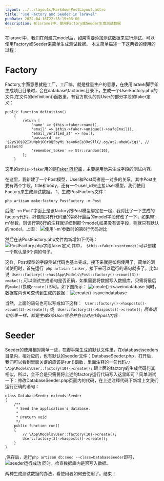 ```yaml
---
layout: ../../layouts/MarkdownPostLayout.astro
title: "use Factory and Seeder in laravel"
pubDate: 2022-04-16T22:35:15+08:00
description: 在laravel中，使用Factory或Seeder生成测试数据
---
```



在laravel中，我们在创建完model后，如果需要添加测试数据来进行测试，可以使用Factory或Seeder来简单生成测试数据。
本文简单描述一下这两者的使用的过程：
# Factory
Factory,字面意思就是工厂，工厂嘛，就是批量生产的意思，在使用laravel脚手架生成项目目录时，会在database\factories目录下，生成一个UserFactory.php的文件,在文件的definition()函数里，有官方默认的对User的部分字段的faker定义：
```
public function definition()
    {
        return [
            'name' => $this->faker->name(),
            'email' => $this->faker->unique()->safeEmail(),
            'email_verified_at' => now(),
            'password' => '$2y$10$92IXUNpkjO0rOQ5byMi.Ye4oKoEa3Ro9llC/.og/at2.uheWG/igi', // password
            'remember_token' => Str::random(10),
        ];
    }
```
这里的``` $this->faker ```用的是[Faker PHP库](https://fakerphp.github.io/)，主要是用他来生成字段的测试内容。

在这里，我新建了一个Post模型，User和Post两者是一对多的关系，其中Post主要有两个字段，title和body，还有一个user_id来连接User模型，我们使用Factory来生成测试数据。
1、生成PostFactory文件：
``` 
php artisan make:factory PostFactory -m Post
```
后缀' -m Post'字面上是该factory跟Post模型绑定在一起，我对比了一下生成的factory代码，好像就只有代码里的第8行最后的model字段修改了一下，如果带'-m'参数，则该行第8行的注释就详细到那个model,如果没有该字段，则就只有默认的model，上图：
![使用'-m'参数时的第8行代码对比](/assets/post/0416/post_model-1.png)

然后在该PostFactory.php文件内新增如下代码：
![PostFactory.php字段faker定义](/assets/post/0416/post_model-2.png),其中，``` $this->faker->sentence()```可以创建一个默认是6个词的句子。

这样，Post模型的字段测试代码也基本完成，接下来就是如何使用了，简单的测试使用时，首先运行``` php artisan tinker```，接下来可以运行的语句就多了，比如说``` User::factory()->has(App\Models\Post::factory()->count(3))->make();```,可以测试生成语句是否正确，如果需要将数据写入数据库，只需将最后的```make()```换成```create()```即可。如下图所示：
![create()->saveindatabase](/assets/post/0416/user-post-hasmany-create-one-1.png)
同时，数据库内也可查询到生成的数据：
![create()->saveindatabase](/assets/post/0416/user-post-hasmany-create-one-2.png)

当然，上面的语句也可以写成如下这样：
``` User::factory()->hasposts()->count(3)->create();```
或
``` User::factory(3)->hasposts()->create();```
*两条语句结果一样，都是生成3条User信息并各自对应1条post内容*


# Seeder
Seeder的使用相对简单一些，在脚手架生成的默认文件里，在database\seeders目录内，相对应的，也有默认的seeder文件：DatabaseSeeder.php，打开后，我们可以看到里面关键的应该是run()函数，里面注释的一句代码``` // \App\Models\User::factory(10)->create(); ```,跟上面的factory的生成代码何其相似，所以，会不会是只需要将上述的factory运行代码写入这里即可？简单测试一下：修改DatabaseSeeder.php页面内的代码，在上述注释代码下新增上文我们运行正确的语句：
```
class DatabaseSeeder extends Seeder
{
    /**
     * Seed the application's database.
     *
     * @return void
     */
    public function run()
    {
        // \App\Models\User::factory(10)->create();
        User::factory(3)->hasposts()->create();
    }
}
```
,保存后，运行``` php artisan db:seed --class=DatabaseSeeder ```即可，![seeder运行成功](/assets/post/0416/seeder-run-1.png)
同时，检查数据库内是否写入数据。

两种生成测试数据的办法，看使用者如何去使用了。结束！